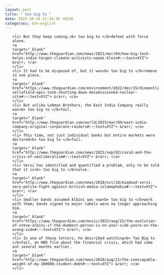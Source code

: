 ```yaml
---
layout: post
title: " too big to "
date: 2023-10-24 12:34:56 +0530
categories: the-english
---
```

<ol>

    <li> But they keep coming,<b> too big to </b>defeat with force alone.
    <a 
    target="_blank" 
    href="http://www.theguardian.com/news/2021/mar/04/how-big-tech-helps-india-target-climate-activists-naomi-klein#:~:text=XYZ"> &rarr; </a>
    </li>
    <li> It had to be disposed of, but it was<b> too big to </b>remove in one piece.
    <a 
    target="_blank" 
    href="https://www.theguardian.com/environment/2022/dec/15/dismantling-sellafield-epic-task-shutting-down-decomissioned-nuclear-site#:~:text=XYZ"> &rarr; </a>
    </li>
    <li> But unlike Lehman Brothers, the East India Company really was<b> too big to </b>fail.
    <a 
    target="_blank" 
    href="http://www.theguardian.com/world/2015/mar/04/east-india-company-original-corporate-raiders#:~:text=XYZ"> &rarr; </a>
    </li>
    <li> This time, not just individual banks but entire markets were declared<b> too big to </b>fail.
    <a 
    target="_blank" 
    href="http://www.theguardian.com/news/2021/sep/02/covid-and-the-crisis-of-neoliberalism#:~:text=XYZ"> &rarr; </a>
    </li>
    <li> Versi has identified and quantified a problem, only to be told that it is<b> too big to </b>solve.
    <a 
    target="_blank" 
    href="http://www.theguardian.com/news/2018/oct/18/miqdaad-versi-very-polite-fight-against-british-media-islamophobia#:~:text=XYZ"> &rarr; </a>
    </li>
    <li> Smaller bands assumed Albini was now<b> too big to </b>work with them; bands signed to major labels were no longer approaching him.
    <a 
    target="_blank" 
    href="https://www.theguardian.com/music/2023/aug/15/the-evolution-of-steve-albini-if-the-dumbest-person-is-on-your-side-youre-on-the-wrong-side#:~:text=XYZ"> &rarr; </a>
    </li>
    <li> In one of these letters, he described watching<b> Too Big to </b>Fail, an HBO film about the financial crisis, which had come out several months earlier.
    <a 
    target="_blank" 
    href="http://www.theguardian.com/news/2018/aug/21/the-inescapable-weight-of-my-100000-student-debt#:~:text=XYZ"> &rarr; </a>
    </li>